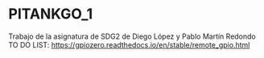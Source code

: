 # PITANKGO_1
Trabajo de la asignatura de SDG2 de Diego López y Pablo Martín Redondo
TO DO LIST:
https://gpiozero.readthedocs.io/en/stable/remote_gpio.html
